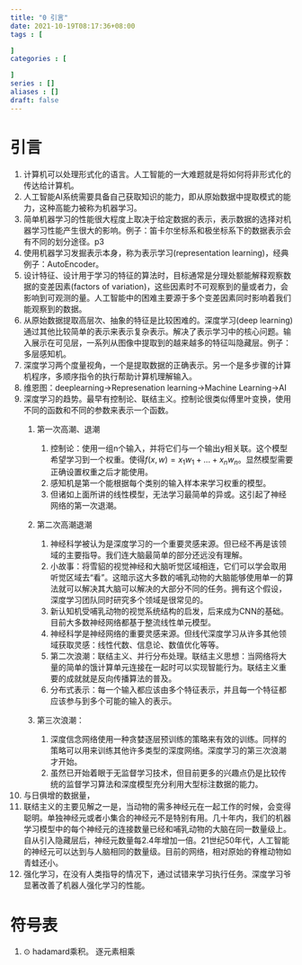 ```yaml
---
title: "0 引言"
date: 2021-10-19T08:17:36+08:00
tags : [

]
categories : [

]
series : []
aliases : []
draft: false
---
```


# 引言

1. 计算机可以处理形式化的语言。人工智能的一大难题就是将如何将非形式化的传达给计算机。
2. 人工智能AI系统需要具备自己获取知识的能力，即从原始数据中提取模式的能力，这种高能力被称为机器学习。
3. 简单机器学习的性能很大程度上取决于给定数据的表示，表示数据的选择对机器学习性能产生很大的影响。例子：笛卡尔坐标系和极坐标系下的数据表示会有不同的划分途径。p3
4. 使用机器学习发掘表示本身，称为表示学习(representation learning)，经典例子：AutoEncoder。
5. 设计特征、设计用于学习的特征的算法时，目标通常是分理处额能解释观察数据的变差因素(factors of variation)，这些因素时不可观察到的量或者力，会影响到可观测的量。人工智能中的困难主要源于多个变差因素同时影响着我们能观察到的数据。
6. 从原始数据提取高层次、抽象的特征是比较困难的。深度学习(deep learning)通过其他比较简单的表示来表示复杂表示。解决了表示学习中的核心问题。输入展示在可见层，一系列从图像中提取到的越来越多的特征叫隐藏层。例子：多层感知机。
7. 深度学习两个度量视角，一个是提取数据的正确表示。另一个是多步骤的计算机程序，多顺序指令的执行帮助计算机理解输入。
8. 维恩图：deeplearning->Represenation learning->Machine Learning->AI
9. 深度学习的趋势。最早有控制论、联结主义。控制论很类似傅里叶变换，使用不同的函数和不同的参数来表示一个函数。
   1. 第一次高潮、退潮
       1. 控制论：使用一组n个输入，并将它们与一个输出y相关联。这个模型希望学习到一个权重。使得$f(x,w)=x_1w_1+...+x_nw_n$。显然模型需要正确设置权重之后才能使用。
       2. 感知机是第一个能根据每个类别的输入样本来学习权重的模型。
       3. 但诸如上面所讲的线性模型，无法学习最简单的异或。这引起了神经网络的第一次退潮。

   2. 第二次高潮退潮
      1. 神经科学被认为是深度学习的一个重要灵感来源。但已经不再是该领域的主要指导。我们连大脑最简单的部分还远没有理解。
      2. 小故事：将雪貂的视觉神经和大脑听觉区域相连，它们可以学会取用听觉区域去“看”。这暗示这大多数的哺乳动物的大脑能够使用单一的算法就可以解决其大脑可以解决的大部分不同的任务。拥有这个假设，深度学习团队同时研究多个领域是很常见的。
      3. 新认知机受哺乳动物的视觉系统结构的启发，后来成为CNN的基础。目前大多数神经网络都基于整流线性单元模型。
      4. 神经科学是神经网络的重要灵感来源。但线代深度学习从许多其他领域获取灵感：线性代数、信息论、数值优化等等。
      5. 第二次浪潮：联结主义、并行分布处理。联结主义思想：当网络将大量的简单的饿计算单元连接在一起时可以实现智能行为。联结主义重要的成就就是反向传播算法的普及。
      6. 分布式表示：每一个输入都应该由多个特征表示，并且每一个特征都应该参与到多个可能的输入的表示。
   3. 第三次浪潮：
      1. 深度信念网络使用一种贪婪逐层预训练的策略来有效的训练。同样的策略可以用来训练其他许多类型的深度网络。深度学习的第三次浪潮才开始。
      2. 虽然已开始着眼于无监督学习技术，但目前更多的兴趣点仍是比较传统的监督学习算法和深度模型充分利用大型标注数据的能力。
10. 与日俱增的数据量，
11. 联结主义的主要见解之一是，当动物的需多神经元在一起工作的时候，会变得聪明。单独神经元或者小集合的神经元不是特别有用。几十年内，我们的机器学习模型中的每个神经元的连接数量已经和哺乳动物的大脑在同一数量级上。自从引入隐藏层后，神经元数量每2.4年增加一倍。21世纪50年代，人工智能的神经元可以达到与人脑相同的数量级。目前的网络，相对原始的脊椎动物如青蛙还小。
12. 强化学习，在没有人类指导的情况下，通过试错来学习执行任务。深度学习爷显著改善了机器人强化学习的性能。



# 符号表

1. $\odot$ hadamard乘积。 逐元素相乘